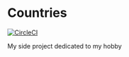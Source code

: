 # Countries
[![CircleCI](https://dl.circleci.com/status-badge/img/gh/c0pland/Countries/tree/main.svg?style=svg)](https://dl.circleci.com/status-badge/redirect/gh/c0pland/Countries/tree/main)

My side project dedicated to my hobby

